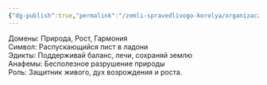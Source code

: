 ```yaml
---
{"dg-publish":true,"permalink":"/zemli-spravedlivogo-korolya/organizaczii/svyatoj-panteon/verd/"}
---
```



Домены: Природа, Рост, Гармония  
Символ: Распускающийся лист в ладони  
Эдикты: Поддерживай баланс, лечи, сохраняй землю  
Анафемы: Бесполезное разрушение природы  
Роль: Защитник живого, дух возрождения и роста.